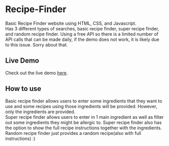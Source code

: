 # Recipe-Finder

Basic Recipe Finder website using HTML, CSS, and Javascript.  
Has 3 different types of searches, basic recipe finder, super recipe finder, and random recipe finder.
Using a free API so there is a limited number of API calls that can be made daily, if the demo does not work, it is likely due to this issue. Sorry about that.


## Live Demo
Check out the live demo [here](https://ryanthec.github.io/Recipe-Finder/).

## How to use
Basic recipe finder allows users to enter some ingredients that they want to use and some recipes using those ingredients will be provided. However, only the ingredients are provided.  
Super recipe finder allows users to enter in 1 main ingredient as well as filter out some ingredients they might be allergic to. Super recipe finder also has the option to show the full recipe instructions together with the ingredients.  
Random recipe finder just provides a random recipe(also with full instructions) :)  
